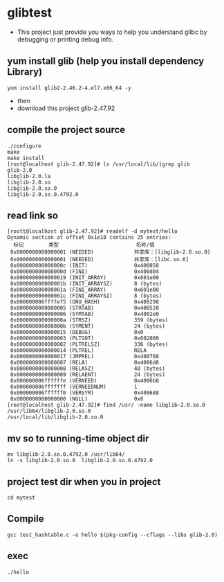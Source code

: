 # glibtest
* This project just provide you ways to help you understand glibc by debugging or printing debug info.

## yum install glib (help you install dependency Library)
```
yum install glib2-2.46.2-4.el7.x86_64 -y
```
* then
* download this project glib-2.47.92

## compile the project  source
```
./configure
make
make install
[root@localhost glib-2.47.92]# ls /usr/local/lib/|grep glib
glib-2.0
libglib-2.0.la
libglib-2.0.so
libglib-2.0.so.0
libglib-2.0.so.0.4792.0
```
## read link so

```
[roott@localhost glib-2.47.92]# readelf -d mytest/hello
Dynamic section at offset 0x1e18 contains 25 entries:
  标记        类型                         名称/值
 0x0000000000000001 (NEEDED)             共享库：[libglib-2.0.so.0]
 0x0000000000000001 (NEEDED)             共享库：[libc.so.6]
 0x000000000000000c (INIT)               0x400858
 0x000000000000000d (FINI)               0x400d04
 0x0000000000000019 (INIT_ARRAY)         0x601e00
 0x000000000000001b (INIT_ARRAYSZ)       8 (bytes)
 0x000000000000001a (FINI_ARRAY)         0x601e08
 0x000000000000001c (FINI_ARRAYSZ)       8 (bytes)
 0x000000006ffffef5 (GNU_HASH)           0x400298
 0x0000000000000005 (STRTAB)             0x400520
 0x0000000000000006 (SYMTAB)             0x4002e0
 0x000000000000000a (STRSZ)              359 (bytes)
 0x000000000000000b (SYMENT)             24 (bytes)
 0x0000000000000015 (DEBUG)              0x0
 0x0000000000000003 (PLTGOT)             0x602000
 0x0000000000000002 (PLTRELSZ)           336 (bytes)
 0x0000000000000014 (PLTREL)             RELA
 0x0000000000000017 (JMPREL)             0x400708
 0x0000000000000007 (RELA)               0x4006d8
 0x0000000000000008 (RELASZ)             48 (bytes)
 0x0000000000000009 (RELAENT)            24 (bytes)
 0x000000006ffffffe (VERNEED)            0x4006b8
 0x000000006fffffff (VERNEEDNUM)         1
 0x000000006ffffff0 (VERSYM)             0x400688
 0x0000000000000000 (NULL)               0x0
[root@localhost glib-2.47.92]# find /usr/ -name libglib-2.0.so.0
/usr/lib64/libglib-2.0.so.0
/usr/local/lib/libglib-2.0.so.0 
```
## mv so to running-time object dir
```
mv libglib-2.0.so.0.4792.0 /usr/lib64/
ln -s libglib-2.0.so.0  libglib-2.0.so.0.4792.0
```
## project test dir when you in project
```
cd mytest
```
## Compile
```
gcc test_hashtable.c -o hello $(pkg-config --cflags --libs glib-2.0)
```
## exec
```
./hello
```

